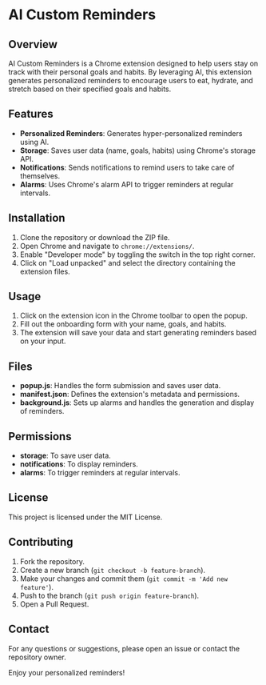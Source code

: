 # AI Custom Reminders

## Overview

AI Custom Reminders is a Chrome extension designed to help users stay on track with their personal goals and habits. By leveraging AI, this extension generates personalized reminders to encourage users to eat, hydrate, and stretch based on their specified goals and habits.

## Features

- **Personalized Reminders**: Generates hyper-personalized reminders using AI.
- **Storage**: Saves user data (name, goals, habits) using Chrome's storage API.
- **Notifications**: Sends notifications to remind users to take care of themselves.
- **Alarms**: Uses Chrome's alarm API to trigger reminders at regular intervals.

## Installation

1. Clone the repository or download the ZIP file.
2. Open Chrome and navigate to `chrome://extensions/`.
3. Enable "Developer mode" by toggling the switch in the top right corner.
4. Click on "Load unpacked" and select the directory containing the extension files.

## Usage

1. Click on the extension icon in the Chrome toolbar to open the popup.
2. Fill out the onboarding form with your name, goals, and habits.
3. The extension will save your data and start generating reminders based on your input.

## Files

- **popup.js**: Handles the form submission and saves user data.
- **manifest.json**: Defines the extension's metadata and permissions.
- **background.js**: Sets up alarms and handles the generation and display of reminders.

## Permissions

- **storage**: To save user data.
- **notifications**: To display reminders.
- **alarms**: To trigger reminders at regular intervals.

## License

This project is licensed under the MIT License.

## Contributing

1. Fork the repository.
2. Create a new branch (`git checkout -b feature-branch`).
3. Make your changes and commit them (`git commit -m 'Add new feature'`).
4. Push to the branch (`git push origin feature-branch`).
5. Open a Pull Request.

## Contact

For any questions or suggestions, please open an issue or contact the repository owner.

Enjoy your personalized reminders!
